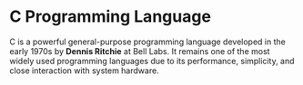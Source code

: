 # C Programming Language

C is a powerful general-purpose programming language developed in the early 1970s by **Dennis Ritchie** at Bell Labs. It remains one of the most widely used programming languages due to its performance, simplicity, and close interaction with system hardware.

